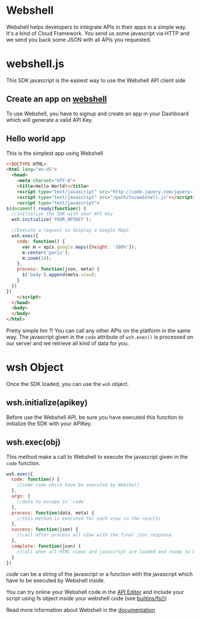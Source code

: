 Webshell
========

Webshell helps developers to integrate APIs in their apps in a simple way. It's a kind of Cloud Framework. You send us some javascript via HTTP and we send you back some JSON with all APIs you requested.

webshell.js
===========

This SDK javascript is the easiest way to use the Webshell API client side

Create an app on [webshell](http://webshell.io)
------------------------------

To use Webshell, you have to signup and create an app in your Dashboard which will generate a valid API Key.

Hello world app
---------------

This is the simplest app using Webshell

`````html
<!DOCTYPE HTML>
<html lang="en-US">
  <head>
    <meta charset="UTF-8">
    <title>Hello World!</title>
    <script type="text/javascript" src="http://code.jquery.com/jquery-1.8.2.min.js"></script>
    <script type="text/javascript" src="/path/to/webshell.js"></script>
    <script type="text/javascript">
$(document).ready(function() {
  //initialize the SDK with your API Key
  wsh.initialize('YOUR_APIKEY');

  //Execute a request to display a Google Maps
  wsh.exec({
    code: function() {
      var m = apis.google.maps({height: '100%'});
      m.center('paris');
      m.zoom(18);
    },
    process: function(json, meta) {
      $('body').append(meta.view);
    }
  })
})
    </script>
  </head>
  <body>
  </body>
</html>
`````

Pretty simple hm ?! You can call any other APIs on the platform in the same way. The javascript given in the `code` attribute of `wsh.exec()` is processed on our server and we retrieve all kind of data for you.

wsh Object
==========

Once the SDK loaded, you can use the `wsh` object.

wsh.initialize(apikey)
----------------------

Before use the Webshell API, be sure you have executed this function to initialize the SDK with your APIKey.


wsh.exec(obj)
-------------

This method make a call to Webshell to execute the javascript given in the `code` function.

`````javascript
wsh.exec({
  code: function() {
    //some code which have be executed by Webshell
  },
  args: {
    //data to escape in `code`
  },
  process: function(data, meta) {
    //this method is executed for each view in the results
  },
  success: function(json) {
    //call after process all view with the final json response
  },
  complete: function(json) {
    //call when all HTML views and javascript are loaded and ready to be used
  }
})
`````

*code* can be a string of the javascript or a function with the javascript which have to be executed by Webshell inside.

You can try online your Webshell code in the [API Editor](http://webshell.io/editor) and include your script using fs object inside your webshell code (see [builtins/fs()](http://webshell.io/docs/builtins/v/fs))

Read more information about Webshell in the [documentation](http://webshell.io/docs)
